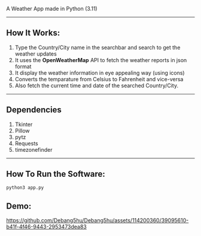 A Weather App made in Python (3.11)  

---  
## How It Works:  

1. Type the Country/City name in the searchbar and search to get the weather updates  
2. It uses the __OpenWeatherMap__ API to fetch the weather reports in json format  
3. It display the weather information in eye appealing way (using icons)  
4. Converts the temparature from Celsius to Fahrenheit and vice-versa  
5. Also fetch the current time and date of the searched Country/City.  
 
---  

## Dependencies  

1. Tkinter
2. Pillow  
3. pytz  
4. Requests  
5. timezonefinder  

---    

## How To Run the Software:  

```
python3 app.py
```  

## Demo:  

https://github.com/Debang5hu/Debang5hu/assets/114200360/39095610-b41f-4f46-9443-2953473dea83  
